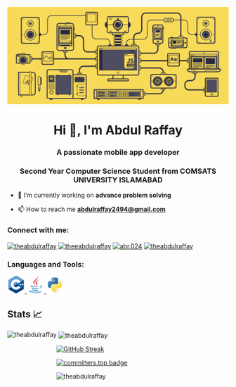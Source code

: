 ![MasterHead](https://raw.githubusercontent.com/muhammadnurulahsan/muhammadnurulahsan/main/ahsan.gif)
<h1 align="center">Hi 👋, I'm Abdul Raffay</h1>
<h3 align="center">A passionate mobile app developer</h3>
<h3 align="center">Second Year Computer Science Student from COMSATS UNIVERSITY ISLAMABAD</h3>

- 🔭 I’m currently working on **advance problem solving**

- 📫 How to reach me **abdulraffay2494@gmail.com**

<h3 align="left">Connect with me:</h3>
<p align="left">
<a href="https://twitter.com/theabdulraffay" target="blank"><img align="center" src="https://raw.githubusercontent.com/rahuldkjain/github-profile-readme-generator/master/src/images/icons/Social/twitter.svg" alt="theabdulraffay" height="30" width="40" /></a>
<a href="https://linkedin.com/in/theeabdulraffay" target="blank"><img align="center" src="https://raw.githubusercontent.com/rahuldkjain/github-profile-readme-generator/master/src/images/icons/Social/linked-in-alt.svg" alt="theeabdulraffay" height="30" width="40" /></a>
<a href="https://instagram.com/abr.024" target="blank"><img align="center" src="https://raw.githubusercontent.com/rahuldkjain/github-profile-readme-generator/master/src/images/icons/Social/instagram.svg" alt="abr.024" height="30" width="40" /></a>
<a href="https://www.leetcode.com/theabdulraffay" target="blank"><img align="center" src="https://raw.githubusercontent.com/rahuldkjain/github-profile-readme-generator/master/src/images/icons/Social/leet-code.svg" alt="theabdulraffay" height="30" width="40" /></a>
</p>

<h3 align="left">Languages and Tools:</h3>
<p align="left"> <a href="https://www.w3schools.com/cpp/" target="_blank" rel="noreferrer"> <img src="https://raw.githubusercontent.com/devicons/devicon/master/icons/cplusplus/cplusplus-original.svg" alt="cplusplus" width="40" height="40"/> </a> <a href="https://www.java.com" target="_blank" rel="noreferrer"> <img src="https://raw.githubusercontent.com/devicons/devicon/master/icons/java/java-original.svg" alt="java" width="40" height="40"/> </a> <a href="https://www.python.org" target="_blank" rel="noreferrer"> <img src="https://raw.githubusercontent.com/devicons/devicon/master/icons/python/python-original.svg" alt="python" width="40" height="40"/> </a> </p>

## Stats 📈
<p><img height=180em align="left" src="https://github-readme-stats.vercel.app/api/top-langs?username=theabdulraffay&langs_count=10&hide=cmake,html&theme=github_dark&show_icons=true&locale=en&layout=compact" alt="theabdulraffay" /></p>

<p>&nbsp;<img height=180em align="center" src="https://github-readme-stats.vercel.app/api?username=theabdulraffay&theme=github_dark&count_private=true&show_icons=true&locale=en" alt="theabdulraffay" /></p> 

[![GitHub Streak](https://streak-stats.demolab.com/?user=theabdulraffay&&theme=github-dark-blue)](https://git.io/streak-stats)

[![committers.top badge](https://user-badge.committers.top/pakistan/theabdulraffay.svg)](https://user-badge.committers.top/pakistan/theabdulraffay)

<p align="left"> <img src="https://komarev.com/ghpvc/?username=theabdulraffay&label=Profile%20views&color=0e75b6&style=flat" alt="theabdulraffay" /> </p>
